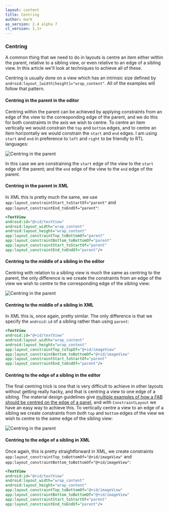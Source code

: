 ```yaml
---
layout: content
title: Centring
author: mark
as_version: 2.4 alpha 7
cl_version: 1.1+
---
```

### Centring

A common thing that we need to do in layouts is centre an item either within the parent, relative to a sibling view, or even relative to an edge of a sibling view. In this article we'll look at techniques to achieve all of these.

Centring is usually done on a view which has an intrinsic size defined by `android:layout_[width|height]="wrap_content"`. All of the examples will follow that pattern.

#### Centring in the parent in the editor

Centring within the parent can be achieved by applying constraints from an edge of the view to the corresponding edge of the parent, and we do this for both constraints in the axis we wish to centre. To centre an item vertically we would constrain the `top` and `bottom` edges, and to centre an item horizontally we would constrain the `start` and `end` edges. I am using `start` and `end` in preference to `left` and `right` to be friendly to RTL languages:

![Centring in the parent](../assets/images/tricks/centring_parent.gif)

In this case we are constraining the `start` edge of the view to the `start` edge of the parent; and the `end` edge of the view to the `end` edge of the parent.

#### Centring in the parent in XML

In XML this is pretty much the same, we use `app:layout_constraintStart_toStartOf="parent"` and `app:layout_constraintEnd_toEndOf="parent"`:

```xml
<TextView
android:id="@+id/textView"
android:layout_width="wrap_content"
android:layout_height="wrap_content"
app:layout_constraintTop_toBottomOf="parent"
app:layout_constraintBottom_toBottomOf="parent"
app:layout_constraintStart_toStartOf="parent"
app:layout_constraintEnd_toEndOf="parent"/>
```

#### Centring to the middle of a sibling in the editor

Centring with relation to a sibling view is much the same as centring to the parent, the only difference is we create the constraints from an edge of the view we wish to centre to the corresponding edge of the sibling view:

![Centring in the parent](../assets/images/tricks/centring_sibling_middle.gif)

#### Centring to the middle of a sibling in XML

In XML this is, once again, pretty similar. The only difference is that we specify the `android:id` of a sibling rather than using `parent`:

```xml
<TextView
android:id="@+id/textView"
android:layout_width="wrap_content"
android:layout_height="wrap_content"
app:layout_constraintTop_toTopOf="@+id/imageView"
app:layout_constraintBottom_toBottomOf="@+id/imageView"
app:layout_constraintStart_toStartOf="parent"
app:layout_constraintEnd_toEndOf="parent"/>
```

#### Centring to the edge of a sibling in the editor

The final centring trick is one that is very difficult to achieve in other layouts without getting really hacky, and that is centring a view to one edge of a sibling. The material design guidelines give [multiple examples of how a FAB should be centred on the edge of a panel](https://material.io/guidelines/components/buttons-floating-action-button.html#buttons-floating-action-button-large-screens), and with `ConstraintLayout` we have an easy way to achieve this. To vertically centre a view to an edge of a sibling we create constraints from _both_ `top` and `bottom` edges of the view we wish to centre to the _same_ edge of the sibling view:

![Centring in the parent](../assets/images/tricks/centring_sibling_edge.gif)

#### Centring to the edge of a sibling in XML

Once again, this is pretty straightforward in XML, we create constraints `app:layout_constraintTop_toBottomOf="@+id/imageView"` and `app:layout_constraintBottom_toBottomOf="@+id/imageView"`:

```xml
<TextView
android:id="@+id/textView"
android:layout_width="wrap_content"
android:layout_height="wrap_content"
app:layout_constraintTop_toBottomOf="@+id/imageView"
app:layout_constraintBottom_toBottomOf="@+id/imageView"
app:layout_constraintStart_toStartOf="parent"
app:layout_constraintEnd_toEndOf="parent"/>
```
